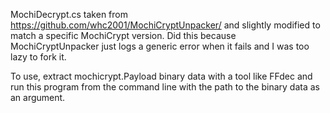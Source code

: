 MochiDecrypt.cs taken from https://github.com/whc2001/MochiCryptUnpacker/ and slightly modified to match a specific MochiCrypt version. Did this because MochiCryptUnpacker just logs a generic error when it fails and I was too lazy to fork it.

To use, extract mochicrypt.Payload binary data with a tool like FFdec and run this program from the command line with the path to the binary data as an argument.

